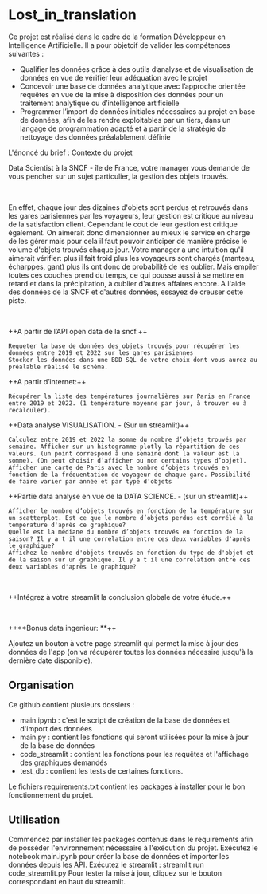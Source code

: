 # Lost_in_translation

Ce projet est réalisé dans le cadre de la formation Développeur en Intelligence Artificielle.
Il a pour objetcif de valider les compétences suivantes : 
- Qualifier les données grâce à des outils d’analyse et de visualisation de données en vue de vérifier leur adéquation avec le projet
- Concevoir une base de données analytique avec l’approche orientée requêtes en vue de la mise à disposition des données pour un traitement analytique ou d’intelligence artificielle
- Programmer l’import de données initiales nécessaires au projet en base de données, afin de les rendre exploitables par un tiers, dans un langage de programmation adapté et à partir de la stratégie de nettoyage des données préalablement définie

L'énoncé du brief : 
Contexte du projet

Data Scientist à la SNCF - île de France, votre manager vous demande de vous pencher sur un sujet particulier, la gestion des objets trouvés.

​

En effet, chaque jour des dizaines d'objets sont perdus et retrouvés dans les gares parisiennes par les voyageurs, leur gestion est critique au niveau de la satisfaction client. Cependant le cout de leur gestion est critique également. On aimerait donc dimensionner au mieux le service en charge de les gérer mais pour cela il faut pouvoir anticiper de manière précise le volume d'objets trouvés chaque jour. Votre manager a une intuition qu'il aimerait vérifier: plus il fait froid plus les voyageurs sont chargés (manteau, écharppes, gant) plus ils ont donc de probabilité de les oublier. Mais empiler toutes ces couches prend du temps, ce qui pousse aussi à se mettre en retard et dans la précipitation, à oublier d'autres affaires encore. A l'aide des données de la SNCF et d'autres données, essayez de creuser cette piste.

​

++A partir de l’API open data de la sncf.++

    Requeter la base de données des objets trouvés pour récupérer les données entre 2019 et 2022 sur les gares parisiennes
    Stocker les données dans une BDD SQL de votre choix dont vous aurez au préalable réalisé le schéma.

++A partir d’internet:++

    Récupérer la liste des températures journalières sur Paris en France entre 2019 et 2022. (1 température moyenne par jour, à trouver ou à recalculer).

++Data analyse VISUALISATION. - (Sur un streamlit)++

    Calculez entre 2019 et 2022 la somme du nombre d’objets trouvés par semaine. Afficher sur un histogramme plotly la répartition de ces valeurs. (un point correspond à une semaine dont la valeur est la somme). (On peut choisir d’afficher ou non certains types d’objet).
    Afficher une carte de Paris avec le nombre d’objets trouvés en fonction de la fréquentation de voyageur de chaque gare. Possibilité de faire varier par année et par type d’objets

++Partie data analyse en vue de la DATA SCIENCE. - (sur un streamlit)++

    Afficher le nombre d’objets trouvés en fonction de la température sur un scatterplot. Est ce que le nombre d’objets perdus est corrélé à la temperature d'après ce graphique?
    Quelle est la médiane du nombre d’objets trouvés en fonction de la saison? Il y a t il une correlation entre ces deux variables d'après le graphique?
    Affichez le nombre d'objets trouvés en fonction du type de d'objet et de la saison sur un graphique. Il y a t il une correlation entre ces deux variables d'après le graphique?

​

++Intégrez à votre streamlit la conclusion globale de votre étude.++

​

++**Bonus data ingenieur: **++

Ajoutez un bouton à votre page streamlit qui permet la mise à jour des données de l'app (on va récupèrer toutes les données nécessire jusqu'à la dernière date disponible).

## Organisation 

Ce github contient plusieurs dossiers : 
- main.ipynb : c'est le script de création de la base de données et d'import des données 
- main.py : contient les fonctions qui seront utilisées pour la mise à jour de la base de données
- code_streamlit : contient les fonctions pour les requêtes et l'affichage des graphiques demandés 
- test_db : contient les tests de certaines fonctions. 

Le fichiers requirements.txt contient les packages à installer pour le bon fonctionnement du projet. 

## Utilisation 

Commencez par installer les packages contenus dans le requirements afin de posséder l'environnement nécessaire à l'exécution du projet. 
Exécutez le notebook main.ipynb pour créer la base de données et importer les données depuis les API. 
Exécutez le streamlit : streamlit run code_streamlit.py
Pour tester la mise à jour, cliquez sur le bouton correspondant en haut du streamlit. 